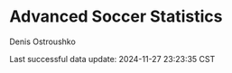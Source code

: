 # Advanced Soccer Statistics
Denis Ostroushko

<!-- gfm -->

Last successful data update: 2024-11-27 23:23:35 CST
